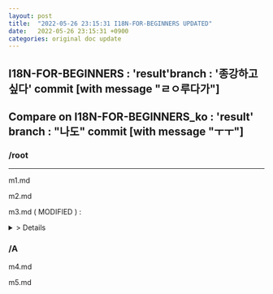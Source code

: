 ```yaml
---
layout: post
title:  "2022-05-26 23:15:31 I18N-FOR-BEGINNERS UPDATED"
date:   2022-05-26 23:15:31 +0900
categories: original doc update
---
```


## I18N-FOR-BEGINNERS : 'result'branch : '종강하고싶다' commit [with message "ㄹㅇ루다가"]
## Compare on I18N-FOR-BEGINNERS_ko : 'result' branch : "나도" commit [with message "ㅜㅜ"]

### /root
---
m1.md 

m2.md 

m3.md ( MODIFIED ) : 

<details>
<summary> > Details </summary>
<div markdown="1">

<span style="color:#808080">| line 12 - </span>
  
<span style="color:#008000">| line 12 This sentence added </span>
  

| line 15 Thie sentence will be modified
  
| line 15 Hello world!
  
  
#### With file 'm3.md'
  
  
30 words added. 12 words deleted. Total 3000 word.
  
m3.md in 'I18N-FOR-BEGINNERS_ko' repo ( had been updated on 2022-05-20 ) has 2900 word.
  
Approximately 100 words need to be translated.
  
  
#### Translation rate 99.5% ( 2900 / 3000 words )

</div>
</details>


### /A 

m4.md

m5.md
